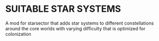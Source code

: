 # SUITABLE STAR SYSTEMS

A mod for starsector that adds star systems to different constellations around the core worlds with varying difficulty that is optimized for colonization
